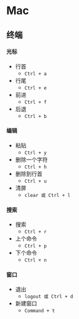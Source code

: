 # Mac

## 终端

#### 光标
- 行首 
  + `Ctrl + a`
- 行尾
  + `Ctrl + e`
- 前进 
  + `Ctrl + f`
- 后退 
  + `Ctrl + b`

#### 编辑
- 粘贴 
  + `Ctrl + y`
- 删除一个字符 
  + `Ctrl + h`
- 删除到行首 
  + `Ctrl + u`
- 清屏 
  + `clear 或 Ctrl + l`

#### 搜索
- 搜索 
  + `Ctrl + r`
- 上个命令 
  + `Ctrl + p`
- 下个命令 
  + `Ctrl + n`

#### 窗口
- 退出 
  + `logout 或 Ctrl + d`
- 新建窗口 
  + `Command + t`
